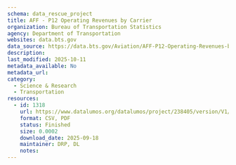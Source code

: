 ```yaml
---
schema: data_rescue_project 
title: AFF - P12 Operating Revenues by Carrier
organization: Bureau of Transportation Statistics
agency: Department of Transportation
websites: data.bts.gov
data_source: https://data.bts.gov/Aviation/AFF-P12-Operating-Revenues-by-Carrier/9tn7-rkk2/about_data
description: 
last_modified: 2025-10-11
metadata_available: No
metadata_url: 
category:
  - Science & Research 
  - Transportation 
resources:
  - id: 1318
    url: https://www.datalumos.org/datalumos/project/238405/version/V1/view
    format: CSV, PDF
    status: Finished
    size: 0.0002
    download_date: 2025-09-18
    maintainer: DRP, DL
    notes: 
---
```

